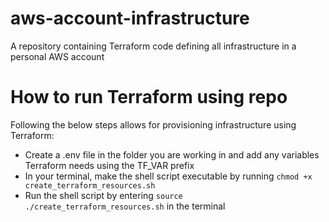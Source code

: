 # aws-account-infrastructure
A repository containing Terraform code defining all infrastructure in a personal AWS account

# How to run Terraform using repo
Following the below steps allows for provisioning infrastructure using Terraform:
  - Create a .env file in the folder you are working in and add any variables Terraform needs using the TF_VAR prefix
  - In your terminal, make the shell script executable by running `chmod +x create_terraform_resources.sh`
  - Run the shell script by entering `source ./create_terraform_resources.sh` in the terminal